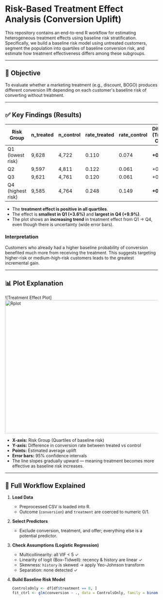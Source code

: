 
# Risk-Based Treatment Effect Analysis (Conversion Uplift)

This repository contains an end-to-end R workflow for estimating heterogeneous treatment effects using baseline risk stratification. Specifically, we build a baseline risk model using untreated customers, segment the population into quartiles of baseline conversion risk, and estimate how treatment effectiveness differs among these subgroups.

---

## 🎯 Objective

To evaluate whether a marketing treatment (e.g., discount, BOGO) produces different conversion lift depending on each customer's baseline risk of converting without treatment.

---

## ✅ Key Findings (Results)

| Risk Group | n_treated | n_control | rate_treated | rate_control | Difference (Treated - Control) |
|------------|-----------|-----------|---------------|----------------|-------------------------------|
| Q1 (lowest risk) | 9,628 | 4,722 | 0.110 | 0.074 | **+0.036** |
| Q2 | 9,597 | 4,811 | 0.122 | 0.061 | +0.061 |
| Q3 | 9,621 | 4,761 | 0.120 | 0.061 | +0.059 |
| Q4 (highest risk) | 9,585 | 4,764 | 0.248 | 0.149 | **+0.099** |

- The **treatment effect is positive in all quartiles**.
- The effect is **smallest in Q1 (+3.6%)** and **largest in Q4 (+9.9%)**.
- The plot shows an **increasing trend** in treatment effect from Q1 → Q4, even though there is uncertainty (wide error bars).

### Interpretation

Customers who already had a higher baseline probability of conversion benefited much more from receiving the treatment. This suggests targeting higher-risk or medium-high-risk customers leads to the greatest incremental gain.

---

## 📊 Plot Explanation

![Treatment Effect Plot] <img width="695" height="439" alt="Rplot" src="https://github.com/user-attachments/assets/fc11bc9d-a7a4-4530-9f80-45843bf1e24d" />


- **X-axis:** Risk Group (Quartiles of baseline risk)
- **Y-axis:** Difference in conversion rate between treated vs control
- **Points:** Estimated average uplift
- **Error bars:** 95% confidence intervals
- The line slopes gradually upward — meaning treatment becomes more effective as baseline risk increases.

---

## 🔁 Full Workflow Explained

1. **Load Data**
   - Preprocessed CSV is loaded into R.
   - Outcome (`conversion`) and `treatment` are coerced to numeric 0/1.

2. **Select Predictors**
   - Exclude conversion, treatment, and offer; everything else is a potential predictor.

3. **Check Assumptions (Logistic Regression)**
   - Multicollinearity: all VIF < 5 ✓
   - Linearity of logit (Box–Tidwell): recency & history are linear ✓
   - Skewness: `history` is skewed → apply Yeo-Johnson transform
   - Separation: none detected ✓

4. **Build Baseline Risk Model**
   ```r
   ControlsOnly <- df[df$treatment == 0, ]
   fit_ctrl <- glm(conversion ~ ., data = ControlsOnly, family = binomial())
